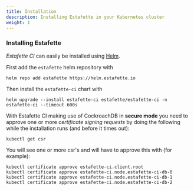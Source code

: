 ```yaml
---
title: Installation
description: Installing Estafette in your Kubernetes cluster
weight: 1
---
```


### Installing Estafette

_Estafette CI_ can easily be installed using [Helm](https://helm.sh/).


First add the `estafette` helm repository with

```
helm repo add estafette https://helm.estafette.io
```

Then install the `estafette-ci` chart with

```
helm upgrade --install estafette-ci estafette/estafette-ci -n estafette-ci --timeout 600s
```

With Estafette CI making use of CockroachDB in **secure mode** you need to approve one or more _certificate signing requests_ by doing the following while the installation runs (and before it times out):

```
kubectl get csr
```

You will see one or more csr's and will have to approve this with (for example):

```
kubectl certificate approve estafette-ci.client.root
kubectl certificate approve estafette-ci.node.estafette-ci-db-0
kubectl certificate approve estafette-ci.node.estafette-ci-db-1
kubectl certificate approve estafette-ci.node.estafette-ci-db-2
```